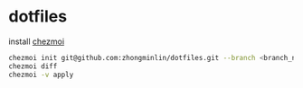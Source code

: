 # dotfiles
install [chezmoi](https://github.com/twpayne/chezmoi)
```bash
chezmoi init git@github.com:zhongminlin/dotfiles.git --branch <branch_name>
chezmoi diff
chezmoi -v apply
```
